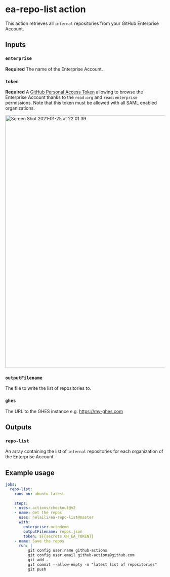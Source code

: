# ea-repo-list action

This action retrieves all `internal` repositories from your GitHub Enterprise Account. 

## Inputs

### `enterprise`

**Required** The name of the Enterprise Account.

### `token`

**Required** A [GitHub Personal Access Token](https://docs.github.com/en/github/authenticating-to-github/creating-a-personal-access-token) allowing to browse the Enterprise Account thanks to the `read:org` and `read:enterprise` permissions. Note that this token must be allowed with all SAML enabled organizations. 

<img width="797" alt="Screen Shot 2021-01-25 at 22 01 39" src="https://user-images.githubusercontent.com/2787414/105766100-9c10b200-5f59-11eb-9e16-55641a8aa8ae.png">

### `outputFilename`

The file to write the list of repositories to. 

### `ghes`

The URL to the GHES instance e.g. https://my-ghes.com

## Outputs

### `repo-list`

An array containing the list of `internal` repositories for each organization of the Enterprise Account.

## Example usage

```yaml
jobs:
  repo-list:
    runs-on: ubuntu-latest
 
    steps:
    - uses: actions/checkout@v2
    - name: Get the repos
      uses: helaili/ea-repo-list@master
      with:
        enterprise: octodemo
        outputFilename: repos.json
        token: ${{secrets.GH_EA_TOKEN}}
    - name: Save the repos
      run: |
          git config user.name github-actions
          git config user.email github-actions@github.com
          git add .
          git commit --allow-empty -m "latest list of repositories"
          git push
```
